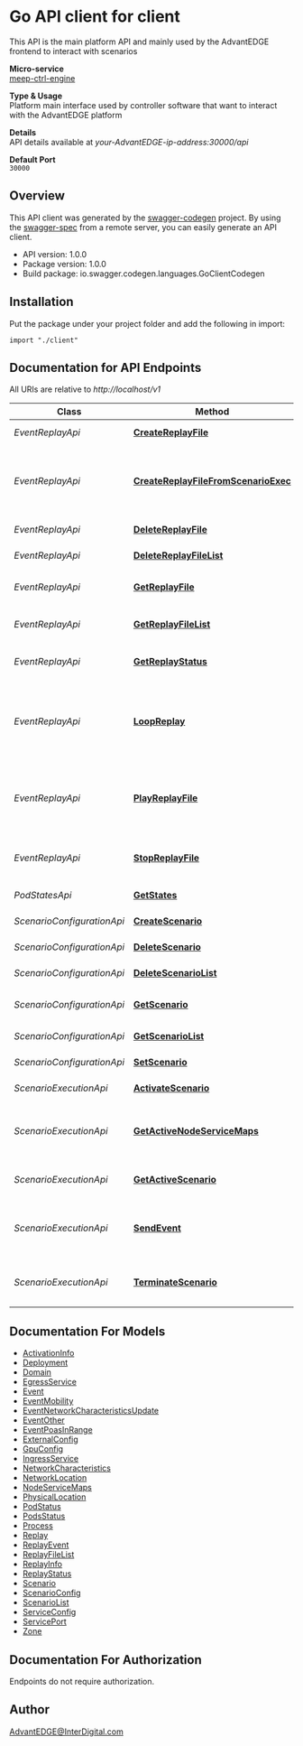 # Go API client for client

This API is the main platform API and mainly used by the AdvantEDGE frontend to interact with scenarios <p>**Micro-service**<br>[meep-ctrl-engine](https://github.com/InterDigitalInc/AdvantEDGE/tree/master/go-apps/meep-ctrl-engine) <p>**Type & Usage**<br>Platform main interface used by controller software that want to interact with the AdvantEDGE platform <p>**Details**<br>API details available at _your-AdvantEDGE-ip-address:30000/api_ <p>**Default Port**<br>`30000` 

## Overview
This API client was generated by the [swagger-codegen](https://github.com/swagger-api/swagger-codegen) project.  By using the [swagger-spec](https://github.com/swagger-api/swagger-spec) from a remote server, you can easily generate an API client.

- API version: 1.0.0
- Package version: 1.0.0
- Build package: io.swagger.codegen.languages.GoClientCodegen

## Installation
Put the package under your project folder and add the following in import:
```golang
import "./client"
```

## Documentation for API Endpoints

All URIs are relative to *http://localhost/v1*

Class | Method | HTTP request | Description
------------ | ------------- | ------------- | -------------
*EventReplayApi* | [**CreateReplayFile**](docs/EventReplayApi.md#createreplayfile) | **Post** /replay/{name} | Add a replay file
*EventReplayApi* | [**CreateReplayFileFromScenarioExec**](docs/EventReplayApi.md#createreplayfilefromscenarioexec) | **Post** /replay/{name}/generate | Generate a replay file from scenario execution events
*EventReplayApi* | [**DeleteReplayFile**](docs/EventReplayApi.md#deletereplayfile) | **Delete** /replay/{name} | Delete a replay file
*EventReplayApi* | [**DeleteReplayFileList**](docs/EventReplayApi.md#deletereplayfilelist) | **Delete** /replay | Delete all replay files
*EventReplayApi* | [**GetReplayFile**](docs/EventReplayApi.md#getreplayfile) | **Get** /replay/{name} | Get a specific replay file
*EventReplayApi* | [**GetReplayFileList**](docs/EventReplayApi.md#getreplayfilelist) | **Get** /replay | Get all replay file names
*EventReplayApi* | [**GetReplayStatus**](docs/EventReplayApi.md#getreplaystatus) | **Get** /replaystatus | Get status of replay manager
*EventReplayApi* | [**LoopReplay**](docs/EventReplayApi.md#loopreplay) | **Post** /replay/{name}/loop | Loop-Execute a replay file present in the platform store
*EventReplayApi* | [**PlayReplayFile**](docs/EventReplayApi.md#playreplayfile) | **Post** /replay/{name}/play | Execute a replay file present in the platform store
*EventReplayApi* | [**StopReplayFile**](docs/EventReplayApi.md#stopreplayfile) | **Post** /replay/{name}/stop | Stop execution of a replay file
*PodStatesApi* | [**GetStates**](docs/PodStatesApi.md#getstates) | **Get** /states | Get pods states
*ScenarioConfigurationApi* | [**CreateScenario**](docs/ScenarioConfigurationApi.md#createscenario) | **Post** /scenarios/{name} | Add a scenario
*ScenarioConfigurationApi* | [**DeleteScenario**](docs/ScenarioConfigurationApi.md#deletescenario) | **Delete** /scenarios/{name} | Delete a scenario
*ScenarioConfigurationApi* | [**DeleteScenarioList**](docs/ScenarioConfigurationApi.md#deletescenariolist) | **Delete** /scenarios | Delete all scenarios
*ScenarioConfigurationApi* | [**GetScenario**](docs/ScenarioConfigurationApi.md#getscenario) | **Get** /scenarios/{name} | Get a specific scenario
*ScenarioConfigurationApi* | [**GetScenarioList**](docs/ScenarioConfigurationApi.md#getscenariolist) | **Get** /scenarios | Get all scenarios
*ScenarioConfigurationApi* | [**SetScenario**](docs/ScenarioConfigurationApi.md#setscenario) | **Put** /scenarios/{name} | Update a scenario
*ScenarioExecutionApi* | [**ActivateScenario**](docs/ScenarioExecutionApi.md#activatescenario) | **Post** /active/{name} | Deploy a scenario
*ScenarioExecutionApi* | [**GetActiveNodeServiceMaps**](docs/ScenarioExecutionApi.md#getactivenodeservicemaps) | **Get** /active/serviceMaps | Get deployed scenario&#39;s port mapping
*ScenarioExecutionApi* | [**GetActiveScenario**](docs/ScenarioExecutionApi.md#getactivescenario) | **Get** /active | Get the deployed scenario
*ScenarioExecutionApi* | [**SendEvent**](docs/ScenarioExecutionApi.md#sendevent) | **Post** /events/{type} | Send events to the deployed scenario
*ScenarioExecutionApi* | [**TerminateScenario**](docs/ScenarioExecutionApi.md#terminatescenario) | **Delete** /active | Terminate the deployed scenario


## Documentation For Models

 - [ActivationInfo](docs/ActivationInfo.md)
 - [Deployment](docs/Deployment.md)
 - [Domain](docs/Domain.md)
 - [EgressService](docs/EgressService.md)
 - [Event](docs/Event.md)
 - [EventMobility](docs/EventMobility.md)
 - [EventNetworkCharacteristicsUpdate](docs/EventNetworkCharacteristicsUpdate.md)
 - [EventOther](docs/EventOther.md)
 - [EventPoasInRange](docs/EventPoasInRange.md)
 - [ExternalConfig](docs/ExternalConfig.md)
 - [GpuConfig](docs/GpuConfig.md)
 - [IngressService](docs/IngressService.md)
 - [NetworkCharacteristics](docs/NetworkCharacteristics.md)
 - [NetworkLocation](docs/NetworkLocation.md)
 - [NodeServiceMaps](docs/NodeServiceMaps.md)
 - [PhysicalLocation](docs/PhysicalLocation.md)
 - [PodStatus](docs/PodStatus.md)
 - [PodsStatus](docs/PodsStatus.md)
 - [Process](docs/Process.md)
 - [Replay](docs/Replay.md)
 - [ReplayEvent](docs/ReplayEvent.md)
 - [ReplayFileList](docs/ReplayFileList.md)
 - [ReplayInfo](docs/ReplayInfo.md)
 - [ReplayStatus](docs/ReplayStatus.md)
 - [Scenario](docs/Scenario.md)
 - [ScenarioConfig](docs/ScenarioConfig.md)
 - [ScenarioList](docs/ScenarioList.md)
 - [ServiceConfig](docs/ServiceConfig.md)
 - [ServicePort](docs/ServicePort.md)
 - [Zone](docs/Zone.md)


## Documentation For Authorization
 Endpoints do not require authorization.


## Author

AdvantEDGE@InterDigital.com

